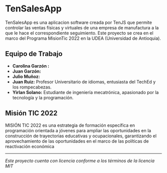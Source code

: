 # TenSalesApp
TenSalesApp es una aplicacion software creada por TenJS que permite controlar las ventas físicas y virtuales de una empresa de manufactura a la que le hace el correspondiente seguimiento. Este proyecto se crea en el marco del Programa MisionTic 2022 en la UDEA (Universidad de Antioquia).

## Equipo de Trabajo

 - **Carolina Garzón :**
 - **Juan Garzón:**
 - **Julio Muñoz:**
 - **Juan Ruiz:** Profesor Universitario de idiomas, entusiasta del TechEd y los rompecabezas.
 - **Yirlan Solano:** Estudiante de ingeniería mecatrónica, apasionado por la tecnología y la programación. 

## Misión TIC 2022
MISIÓN TIC 2022 es una estrategia de formación específica en programación orientada a jóvenes para ampliar las oportunidades en la construcción de trayectorias educativas y ocupacionales, garantizando el aprovechamiento de las oportunidades en el marco de las políticas de reactivación económica

---
*Este proyecto cuenta con licencia conforme a los términos de la licencia MIT*

